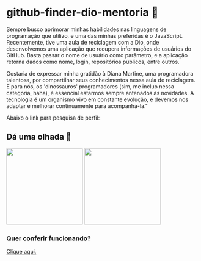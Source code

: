 # github-finder-dio-mentoria 🚀

Sempre busco aprimorar minhas habilidades nas linguagens de programação que utilizo, e uma das minhas preferidas é o JavaScript. Recentemente, tive uma aula de reciclagem com a Dio, onde desenvolvemos uma aplicação que recupera informações de usuários do GitHub. Basta passar o nome de usuário como parâmetro, e a aplicação retorna dados como nome, login, repositórios públicos, entre outros.

Gostaria de expressar minha gratidão à Diana Martine, uma programadora talentosa, por compartilhar seus conhecimentos nessa aula de reciclagem. E para nós, os 'dinossauros' programadores (sim, me incluo nessa categoria, haha), é essencial estarmos sempre antenados às novidades. A tecnologia é um organismo vivo em constante evolução, e devemos nos adaptar e melhorar continuamente para acompanhá-la."

Abaixo o link para pesquisa de perfil:


## Dá uma olhada 👀

<p align="left">
<img src="https://github.com/leodario/finder/assets/6862531/85a02381-7436-4d6d-828a-b16033156586" width="200"/>
<img src="https://github.com/leodario/finder/assets/6862531/0ead9a8c-d0c8-4671-ad00-b341fad96896" width="200"/>
</p>

### Quer conferir funcionando?

<p>
  <a href="https://leodario.github.io/finder/" target="_blank">Clique aqui.</a>
  </p>

